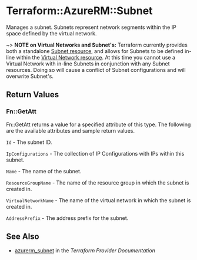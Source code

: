 # Terraform::AzureRM::Subnet

Manages a subnet. Subnets represent network segments within the IP space defined by the virtual network.

~> **NOTE on Virtual Networks and Subnet's:** Terraform currently
provides both a standalone [Subnet resource](subnet.html), and allows for Subnets to be defined in-line within the [Virtual Network resource](virtual_network.html).
At this time you cannot use a Virtual Network with in-line Subnets in conjunction with any Subnet resources. Doing so will cause a conflict of Subnet configurations and will overwrite Subnet's.

## Return Values

### Fn::GetAtt

Fn::GetAtt returns a value for a specified attribute of this type. The following are the available attributes and sample return values.

`Id` - The subnet ID.

`IpConfigurations` - The collection of IP Configurations with IPs within this subnet.

`Name` - The name of the subnet.

`ResourceGroupName` - The name of the resource group in which the subnet is created in.

`VirtualNetworkName` - The name of the virtual network in which the subnet is created in.

`AddressPrefix` - The address prefix for the subnet.

## See Also

* [azurerm_subnet](https://www.terraform.io/docs/providers/azurerm/r/subnet.html) in the _Terraform Provider Documentation_